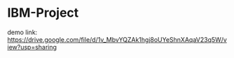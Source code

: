 # IBM-Project
demo link:
https://drive.google.com/file/d/1v_MbvYQZAk1hgj8oUYeShnXAqaV23q5W/view?usp=sharing
